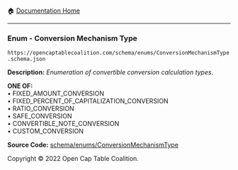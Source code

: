 :house: [Documentation Home](../../../)

---

### Enum - Conversion Mechanism Type

`https://opencaptablecoalition.com/schema/enums/ConversionMechanismType.schema.json`

**Description:** _Enumeration of convertible conversion calculation types._

**ONE OF:**</br>&bull; FIXED_AMOUNT_CONVERSION </br>&bull; FIXED_PERCENT_OF_CAPITALIZATION_CONVERSION </br>&bull; RATIO_CONVERSION </br>&bull; SAFE_CONVERSION </br>&bull; CONVERTIBLE_NOTE_CONVERSION </br>&bull; CUSTOM_CONVERSION

**Source Code:** [schema/enums/ConversionMechanismType](/../../../../schema/enums/ConversionMechanismType.schema.json)

Copyright © 2022 Open Cap Table Coalition.

